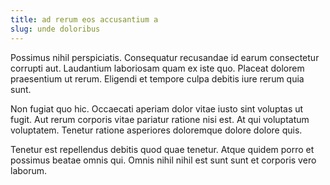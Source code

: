 ```yaml
---
title: ad rerum eos accusantium a
slug: unde doloribus
---
```


Possimus nihil perspiciatis. Consequatur recusandae id earum consectetur corrupti aut. Laudantium laboriosam quam ex iste quo. Placeat dolorem praesentium ut rerum. Eligendi et tempore culpa debitis iure rerum quia sunt.

Non fugiat quo hic. Occaecati aperiam dolor vitae iusto sint voluptas ut fugit. Aut rerum corporis vitae pariatur ratione nisi est. At qui voluptatum voluptatem. Tenetur ratione asperiores doloremque dolore dolore quis.

Tenetur est repellendus debitis quod quae tenetur. Atque quidem porro et possimus beatae omnis qui. Omnis nihil nihil est sunt sunt et corporis vero laborum.
